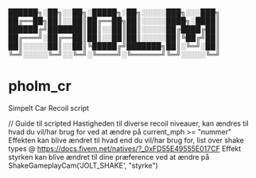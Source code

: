 
██████╗░██╗░░██╗░█████╗░██╗░░░░░███╗░░░███╗
██╔══██╗██║░░██║██╔══██╗██║░░░░░████╗░████║
██████╔╝███████║██║░░██║██║░░░░░██╔████╔██║
██╔═══╝░██╔══██║██║░░██║██║░░░░░██║╚██╔╝██║
██║░░░░░██║░░██║╚█████╔╝███████╗██║░╚═╝░██║
╚═╝░░░░░╚═╝░░╚═╝░╚════╝░╚══════╝╚═╝░░░░░╚═╝

# pholm_cr
Simpelt Car Recoil script

// Guide til scripted
Hastigheden til diverse recoil niveauer, kan ændres til hvad du vil/har brug for ved at ændre på current_mph >= "nummer"
Effekten kan blive ændret til hvad end du vil/har brug for, list over shake types @ https://docs.fivem.net/natives/?_0xFD55E49555E017CF
Effekt styrken kan blive ændret til dine præference ved at ændre på ShakeGameplayCam('JOLT_SHAKE', "styrke")